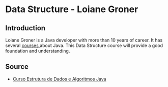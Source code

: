 # Data Structure - Loiane Groner


## Introduction


<p>Loiane Groner is a Java developer with more than 10 years of career. It has several <a href="https://loiane.com/"> courses </a>
about Java. This Data Structure course will provide a good foundation and understanding.
</p>



## Source

<ul>
  <li><a href="https://www.youtube.com/watch?v=N3K8PjFOhy4&list=PLGxZ4Rq3BOBrgumpzz-l8kFMw2DLERdxi">Curso Estrutura de Dados e Algoritmos Java</li>
</ul>
